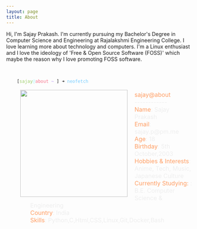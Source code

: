 ```yaml
---
layout: page
title: About
---
```


<style>
    .info img {
        float: left;
        margin-right: 1.2rem;
    }
    .info ul{
        padding-top: 0.2rem;
        font-size: 16px;
        list-style-type: none;
    }
    .info label{
        color: #ff9e64;
    }
    .green {
        color: #9ece6a;
    }
    .light-blue {
        color: #b4f9f8;
    }
    .pink {
        color: #f7768e;
    }
    .blue {
        color: #7dcfff;
    }
    .maroon {
        color: #bb9af7;
    }
    blockquote {
        border: 0px;
        color: #eee;
    }
</style>
Hi, I'm Sajay Prakash. I'm currently pursuing my Bachelor's Degree in Computer Science and Engineering at Rajalakshmi Engineering College. I love learning more about technology and computers. I'm a Linux enthusiast and I love the ideology of 'Free & Open Source Software (FOSS)' which maybe the reason why I love promoting FOSS software.
<br>
<br>

<code>
    [<label class='green'>sajay</label><label class='light-blue'>@</label><label class='pink'>about</label> <label class='maroon'>~</label> ] ➜ <label class='blue'>neofetch</label>
</code>

<blockquote>
    <section class='info'>
        <img src="https://avatars.githubusercontent.com/u/78424701?v=4" width=290px>
        <ul class='info' margin=10px>
            <!-- <text class='blue'>sajay</text><text class='maroon'>@</text><text class='pink'>about</text> -->
            <li> <label>sajay@about</label> </li>
            <li> ------------ </li>
            <li> <label>Name</label>: Sajay Prakash</li>
            <li> <label>Email</label>: sajay.p@pm.me </li>
            <li> <label>Age</label>: 18</li>
            <li> <label>Birthday</label>: 5th October,2003</li>
            <li> <label>Hobbies & Interests</label>: Anime, Tech, Music, Japanese Culture</li>
            <li> <label>Currently Studying: </label>: B.E. Computer Science & Engineering</li>
            <li> <label>Country</label>: India </li>
            <li> <label>Skills</label>: Python,C,Html,CSS,Linux,Git,Docker,Bash</li>
           </ul>
    </section>
</blockquote>
